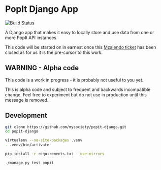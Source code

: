 # PopIt Django App

[![Build Status](https://travis-ci.org/mysociety/popit-django.png?branch=master)](https://travis-ci.org/mysociety/popit-django)

A Django app that makes it easy to locally store and use data from one or more
PopIt API instances.

This code will be started on in earnest once this [Mzalendo
ticket](https://github.com/mysociety/mzalendo/issues/615) has been closed as for
us it is the pre-cursor to this work.

## WARNING - Alpha code

This code is a work in progress - it is probably not useful to you yet.

This is alpha code and subject to frequent and backwards incompatible change.
Feel free to experiment but do not use in production until this message is
removed.

## Development

``` bash
git clone https://github.com/mysociety/popit-django.git
cd popit-django

virtualenv --no-site-packages .venv
. .venv/bin/activate

pip install -r requirements.txt --use-mirrors

./manage.py test popit
```

